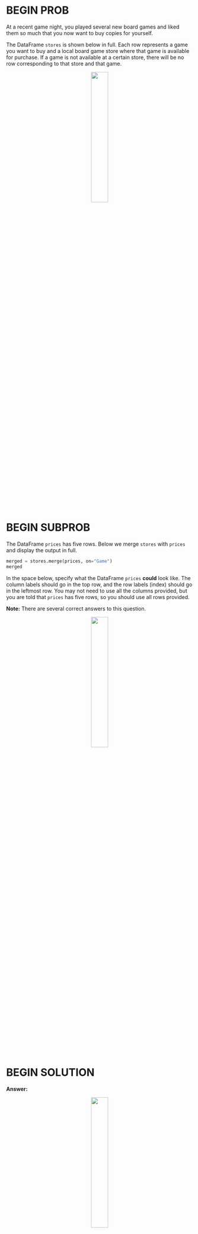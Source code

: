 # BEGIN PROB
At a recent game night, you played several new board games and liked them so much that you now want to buy copies for yourself.

The DataFrame `stores` is shown below in full. Each row represents a game you want to buy and a local board game store where that game is available for purchase. If a game is not available at a certain store, there will be no row corresponding to that store and that game.

<center><img src='../assets/images/wi23-final/stores.jpg' width=30%></center>

# BEGIN SUBPROB
The DataFrame `prices` has five rows. Below we merge `stores` with `prices` and display the output in full.

```py
merged = stores.merge(prices, on="Game")
merged
```

In the space below, specify what the DataFrame `prices` **could** look like. The column
labels should go in the top row, and the row labels (index) should go in the leftmost row. You may not need to use all the columns provided, but you are told that `prices` has five rows, so you should use all rows provided.

**Note:** There are several correct answers to this question.

<center><img src='../assets/images/wi23-final/blank_df.jpg' width=30%></center>

# BEGIN SOLUTION

**Answer:** 

<center><img src='../assets/images/wi23-final/filled_prices.jpg' width=30%></center>

We can use the `merged` DataFrame to figure out the prices that correlate to each game in `stores`. We see in `merged` the price for *Tickets to Ride* should be 47.99, so we create a row for that game. We repeat this process to find the remaining rows. Since we know that `prices` have 5 rows we then make a game and price up. Note that in the solution above the last row (index 4) has `“Sushi Go”` and `9.99`. These can be any game or any price that is not listed in indexes 0 to 4. This is because `prices` has 5 rows and when we use `.merge()` since the game `“Sushi Go”` is not in `stores` it will not be added.

<average>84</average>

# END SOLUTION

# END SUBPROB

# BEGIN SUBPROB
Suppose `merged` now contains all the available games and their corresponding prices at each store (in particular, a given game is sold for the same price at all stores). You want to buy as many games as possible but you only want to go to one store. Which store should you go to maximize the number of games you can buy?

Fill in the blanks so that `where_to_go` evaluates to the name of the store you should buy your games from.

```py
where_to_go = (merged.groupby("Store").__(a)__.sort_values(by="Price", ascending=False).__(b)__)
```

# BEGIN SUBPROB
What goes in blank (a)?

( ) min()
( ) max()
( ) count()
( ) mean()

# BEGIN SOLUTION

**Answer:** `count()`

The problem asks us which store would allow us to buy as many games as possible. The provided code is `merge.groupby(“Store”).__a__`. We want to use the aggregate method that allows us to find the number of games in each store. The aggregation method for this would be `count()`.

<average>87</average>

# END SOLUTION

# END SUBPROB

# BEGIN SUBPROB
What goes in blank (b)?

<left><img src='../assets/images/wi23-final/solution_box.jpg' width=35%></left>

# BEGIN SOLUTION

**Answer:** `index[0]`

Recall `groupby()` will cause the unique values from the column `“Store”` to be in the index. The remaining part of the code sorts the DataFrame so that the store with the most games is at the top. This means the row at index 0 has the store and most number of games inside of the DataFrame. To grab the element at the 1st index we simply do `index[0]`.

<average>53</average>

# END SOLUTION

# END SUBPROB

# END SUBPROB

# BEGIN SUBPROB
Suppose you go to the store `where_to_go` and buy one copy of each of the available games that you enjoyed at game night. How much money will you spend? Write **one line of code** that evaluates to the answer, using the `merged` DataFrame and no others.

<left><img src='../assets/images/wi23-final/solution_box.jpg' width=35%></left>

# BEGIN SOLUTION

**Answer:** `merged[merged.get(“Store”) == where_to_go].get(“Price”).sum()`

We want to figure out how much money we would spend if we went to `where_to_go`, which is the store where we can buy as many games as possible. We can simply query the merged DataFrame to only contain the rows where the store is equal to `where_to_go`. We then can simply get the `“Price”` column and add all of the values up by doing `.sum()` on the Series.

<average>74</average>

# END SOLUTION

# END SUBPROB

# END PROB
